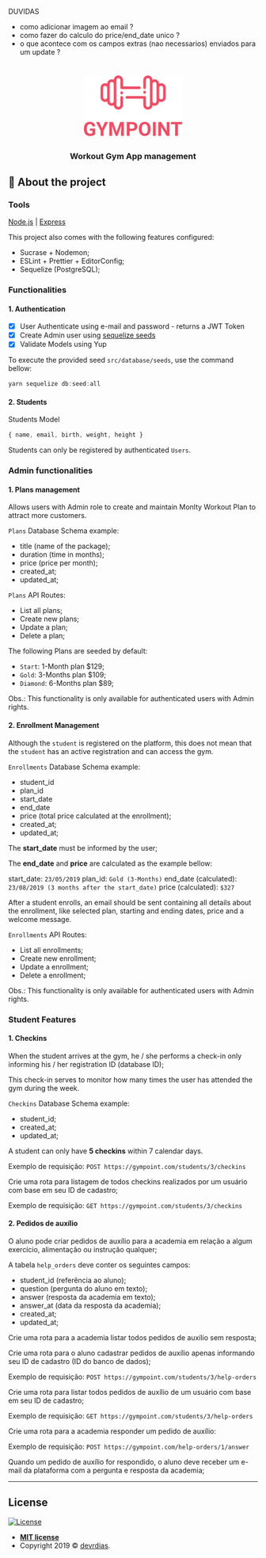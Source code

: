DUVIDAS
- como adicionar imagem ao email ?
- como fazer do calculo do price/end_date unico ?
- o que acontece com os campos extras (nao necessarios) enviados para um update ?


<h1 align="center">
  <img alt="Gympoint" title="Gympoint" src="logo.png" width="200px" />
</h1>

<h3 align="center">
  Workout Gym App management
</h3>

## :rocket: About the project

### Tools

[Node.js](https://nodejs.org/)    |     [Express](https://expressjs.com/)

This project also comes with the following features configured:

- Sucrase + Nodemon;
- ESLint + Prettier + EditorConfig;
- Sequelize (PostgreSQL);

### Functionalities

#### 1. Authentication

- [x] User Authenticate using e-mail and password - returns a JWT Token
- [x] Create Admin user using [sequelize seeds](https://sequelize.org/master/manual/migrations.html#creating-first-seed)
- [x] Validate Models using Yup

To execute the provided seed `src/database/seeds`, use the command bellow:

```js
yarn sequelize db:seed:all
```

#### 2. Students

Students Model

```js
{ name, email, birth, weight, height }
```

Students can only be registered by authenticated `Users`.

### Admin functionalities

#### 1. Plans management

Allows users with Admin role to create and maintain Monlty Workout Plan to attract more customers.

`Plans` Database Schema example:

- title (name of the package);
- duration (time in months);
- price (price per month);
- created_at;
- updated_at;

`Plans` API Routes:

- List all plans;
- Create new plans;
- Update a plan;
- Delete a plan;

The following Plans are seeded by default:

- `Start`: 1-Month plan $129;
- `Gold`: 3-Months plan $109;
- `Diamond`: 6-Months plan $89;

Obs.: This functionality is only available for authenticated users with Admin rights.

#### 2. Enrollment Management

Although the `student` is registered on the platform, this does not mean that the `student` has an active registration and can access the gym.

`Enrollments` Database Schema example:

- student_id
- plan_id
- start_date
- end_date
- price (total price calculated at the enrollment);
- created_at;
- updated_at;

The **start_date** must be informed by the user;

The **end_date** and **price** are calculated as the example bellow:

start_date: `23/05/2019`
plan_id: `Gold (3-Months)`
end_date (calculated): `23/08/2019 (3 months after the start_date)`
price (calculated): `$327`

After a student enrolls, an email should be sent containing all details about the enrollment, like selected plan, starting and ending dates, price and a welcome message.

`Enrollments` API Routes:

- List all enrollments;
- Create new enrollment;
- Update a enrollment;
- Delete a enrollment;


Obs.: This functionality is only available for authenticated users with Admin rights.

### Student Features

#### 1. Checkins

When the student arrives at the gym, he / she performs a check-in only informing his / her registration ID (database ID);

This check-in serves to monitor how many times the user has attended the gym during the week.

`Checkins` Database Schema example:

- student_id;
- created_at;
- updated_at;

A student can only have **5 checkins** within 7 calendar days.

Exemplo de requisição: `POST https://gympoint.com/students/3/checkins`

Crie uma rota para listagem de todos checkins realizados por um usuário com base em seu ID de cadastro;

Exemplo de requisição: `GET https://gympoint.com/students/3/checkins`

#### 2. Pedidos de auxílio

O aluno pode criar pedidos de auxílio para a academia em relação a algum exercício, alimentação ou instrução qualquer;

A tabela `help_orders` deve conter os seguintes campos:

- student_id (referência ao aluno);
- question (pergunta do aluno em texto);
- answer (resposta da academia em texto);
- answer_at (data da resposta da academia);
- created_at;
- updated_at;

Crie uma rota para a academia listar todos pedidos de auxílio sem resposta;

Crie uma rota para o aluno cadastrar pedidos de auxílio apenas informando seu ID de cadastro (ID do banco de dados);

Exemplo de requisição: `POST https://gympoint.com/students/3/help-orders`

Crie uma rota para listar todos pedidos de auxílio de um usuário com base em seu ID de cadastro;

Exemplo de requisição: `GET https://gympoint.com/students/3/help-orders`

Crie uma rota para a academia responder um pedido de auxílio:

Exemplo de requisição: `POST https://gympoint.com/help-orders/1/answer`

Quando um pedido de auxílio for respondido, o aluno deve receber um e-mail da plataforma com a pergunta e resposta da academia;

---
## License

[![License](http://img.shields.io/:license-mit-blue.svg?style=flat-square)](http://badges.mit-license.org)

- **[MIT license](http://opensource.org/licenses/mit-license.php)**
- Copyright 2019 © <a href="https://github.com/devrdias/" target="_blank">devrdias</a>.
